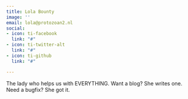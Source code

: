 ```yaml
---
title: Lola Bounty
image: ''
email: lola@protozoan2.nl
social:
- icon: ti-facebook
  link: "#"
- icon: ti-twitter-alt
  link: "#"
- icon: ti-github
  link: "#"

---
```

The lady who helps us with EVERYTHING. Want a blog? She writes one. Need a bugfix? She got it.
